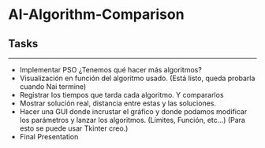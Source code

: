 # AI-Algorithm-Comparison

## Tasks
--------
- Implementar PSO ¿Tenemos qué hacer más algoritmos?
- Visualización en función del algoritmo usado. (Está listo, queda probarla cuando Nai termine) 
- Registrar los tiempos que tarda cada algoritmo. Y compararlos
- Mostrar solución real, distancia entre estas y las soluciones.
- Hacer una GUI donde incrustar el gráfico y donde podamos modificar los parámetros y lanzar los algoritmos. (Límites, Función, etc...) (Para esto se puede usar Tkinter creo.)
- Final Presentation
